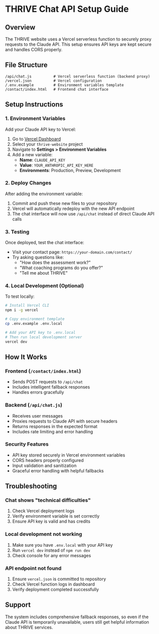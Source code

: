 # THRIVE Chat API Setup Guide

## Overview
The THRIVE website uses a Vercel serverless function to securely proxy requests to the Claude API. This setup ensures API keys are kept secure and handles CORS properly.

## File Structure
```
/api/chat.js          # Vercel serverless function (backend proxy)
/vercel.json          # Vercel configuration
/.env.example         # Environment variables template
/contact/index.html   # Frontend chat interface
```

## Setup Instructions

### 1. Environment Variables
Add your Claude API key to Vercel:

1. Go to [Vercel Dashboard](https://vercel.com/dashboard)
2. Select your `thrive-website` project
3. Navigate to **Settings > Environment Variables**
4. Add a new variable:
   - **Name**: `CLAUDE_API_KEY`
   - **Value**: `YOUR_ANTHROPIC_API_KEY_HERE`
   - **Environments**: Production, Preview, Development

### 2. Deploy Changes
After adding the environment variable:
1. Commit and push these new files to your repository
2. Vercel will automatically redeploy with the new API endpoint
3. The chat interface will now use `/api/chat` instead of direct Claude API calls

### 3. Testing
Once deployed, test the chat interface:
- Visit your contact page: `https://your-domain.com/contact/`
- Try asking questions like:
  - "How does the assessment work?"
  - "What coaching programs do you offer?"
  - "Tell me about THRIVE"

### 4. Local Development (Optional)
To test locally:
```bash
# Install Vercel CLI
npm i -g vercel

# Copy environment template
cp .env.example .env.local

# Add your API key to .env.local
# Then run local development server
vercel dev
```

## How It Works

### Frontend (`/contact/index.html`)
- Sends POST requests to `/api/chat` 
- Includes intelligent fallback responses
- Handles errors gracefully

### Backend (`/api/chat.js`)
- Receives user messages
- Proxies requests to Claude API with secure headers
- Returns responses in the expected format
- Includes rate limiting and error handling

### Security Features
- API key stored securely in Vercel environment variables
- CORS headers properly configured
- Input validation and sanitization
- Graceful error handling with helpful fallbacks

## Troubleshooting

### Chat shows "technical difficulties"
1. Check Vercel deployment logs
2. Verify environment variable is set correctly
3. Ensure API key is valid and has credits

### Local development not working
1. Make sure you have `.env.local` with your API key
2. Run `vercel dev` instead of `npm run dev`
3. Check console for any error messages

### API endpoint not found
1. Ensure `vercel.json` is committed to repository
2. Check Vercel function logs in dashboard
3. Verify deployment completed successfully

## Support
The system includes comprehensive fallback responses, so even if the Claude API is temporarily unavailable, users still get helpful information about THRIVE services.